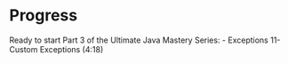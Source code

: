 # Progress

Ready to start Part 3 of the Ultimate Java Mastery Series:
    - Exceptions 11- Custom Exceptions (4:18)
